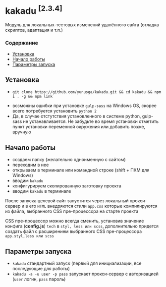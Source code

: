 # kakadu <sup>[2.3.4]</sup>

Модуль для локальных-тестовых изменений удалённого сайта (отладка скриптов, адаптация и т.п.)

### Содержание
- [Установка](#Установка)
- [Начало работы](#Начало-работы)
- [Параметры запуска](#Параметры-запуска)

## Установка
* ```git clone https://github.com/yunusga/kakadu.git && cd kakadu && npm i . -g && npm link```
- возможны ошибки при установке ```gulp-sass``` на Windows OS, скорее всего потребуется установить ```python 2```
- Да, в случае отстутствия установленного в системе python, gulp-sass не устанавливается. Не забудьте во время установки отметить пункт установки переменной окружения или добавить позже, вручную

## Начало работы

- создаем папку (желательно одноименную с сайтом)
- переходим в нее
- открываем в терминале или командной строке (shift + ПКМ для Windows)
- вводим ```kakadu```
- конфигурируем скопированную заготовку проекта
- вводим ```kakadu``` в терминале

После запуска целевой сайт запустится через локальный прокси-сервер и в его ```HTML``` внедряются стили ```app.css``` которые компилируются из файла, выбранного CSS пре-процессора на старте проекта

CSS пре-процессор можно всегда сменить, установив значение конфига (**config.js**) ```tech``` в ```styl, less или scss```, дополнительно придется создать файл с расширением выбранного CSS пре-процессора ```app.styl,less или scss```

## Параметры запуска
- ```kakadu``` стандартный запуск (первый для инициализации, все последующие для работы)
- ```kakadu -a -u user -p pass``` запускает прокси-сервер с авторизацией (`user` логин, `pass` пароль)
